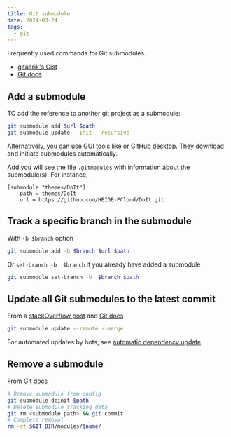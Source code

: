 ```yaml
---
title: Git submodule
date: 2024-03-24
tags:
  - git
---
```


Frequently used commands for Git submodules.

- [gitaarik's Gist](https://gist.github.com/gitaarik/8735255)
- [Git docs](https://git-scm.com/docs/gitsubmodules)

## Add a submodule

TO add the reference to another git project as a submodule:

```sh
git submodule add $url $path
git submodule update --init --recursive
```

Alternatively, you can use GUI tools like or GitHub desktop. They download and initiate submodules automatically.

Add you will see the file `.gitmodules` with information about the submodule(s). For instance,

``` title=".gitmodules"
[submodule "themes/DoIt"]
	path = themes/DoIt
	url = https://github.com/HEIGE-PCloud/DoIt.git
```

## Track a specific branch in the submodule

With `-b $branch` option

```sh
git submodule add -b $branch $url $path
```

Or `set-branch -b  $branch` if you already have added a submodule

```sh
git submodule set-branch -b  $branch $path
```

## Update all Git submodules to the latest commit

From a [stackOverflow post](https://stackoverflow.com/questions/5828324/update-git-submodule-to-latest-commit-on-origin/5828396#5828396) and [Git docs](https://git-scm.com/docs/git-submodule#Documentation/git-submodule.txt-update--init--remote-N--no-fetch--no-recommend-shallow-f--force--checkout--rebase--merge--referenceltrepositorygt--depthltdepthgt--recursive--jobsltngt--no-single-branch--filterltfilterspecgt--ltpathgt82308203)

```sh
git submodule update --remote --merge
```

For automated updates by bots, see [automatic dependency update](./gha-auto-deps-update.md).

## Remove a submodule

From [Git docs](https://git-scm.com/docs/gitsubmodules)

```sh
# Remove submodule from config
git submodule deinit $path
# Delete submodule tracking data
git rm <submodule path> && git commit
# Complete removal
rm -rf $GIT_DIR/modules/$name/
```

